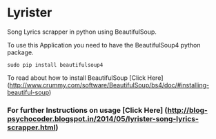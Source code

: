Lyrister
========

Song Lyrics scrapper in python using BeautifulSoup.

To use this Application you need to have the BeautifulSoup4 python package.

`sudo pip install beautifulsoup4`

To read about how to install BeautifulSoup [Click Here] (http://www.crummy.com/software/BeautifulSoup/bs4/doc/#installing-beautiful-soup)

### For further Instructions on usage [Click Here] (http://blog-psychocoder.blogspot.in/2014/05/lyrister-song-lyrics-scrapper.html)

